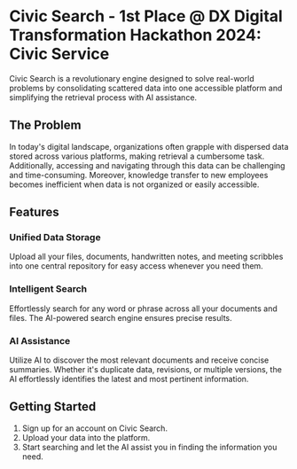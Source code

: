 # Civic Search - 1st Place @ DX Digital Transformation Hackathon 2024: Civic Service

Civic Search is a revolutionary engine designed to solve real-world problems by consolidating scattered data into one accessible platform and simplifying the retrieval process with AI assistance.

## The Problem

In today's digital landscape, organizations often grapple with dispersed data stored across various platforms, making retrieval a cumbersome task. Additionally, accessing and navigating through this data can be challenging and time-consuming. Moreover, knowledge transfer to new employees becomes inefficient when data is not organized or easily accessible.

## Features

### Unified Data Storage

Upload all your files, documents, handwritten notes, and meeting scribbles into one central repository for easy access whenever you need them.

### Intelligent Search

Effortlessly search for any word or phrase across all your documents and files. The AI-powered search engine ensures precise results.

### AI Assistance

Utilize AI to discover the most relevant documents and receive concise summaries. Whether it's duplicate data, revisions, or multiple versions, the AI effortlessly identifies the latest and most pertinent information.

## Getting Started

1. Sign up for an account on Civic Search.
2. Upload your data into the platform.
3. Start searching and let the AI assist you in finding the information you need.
